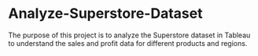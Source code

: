 # Analyze-Superstore-Dataset
The purpose of this project is to analyze the Superstore dataset in Tableau to understand the sales and profit data for different products and regions. 
